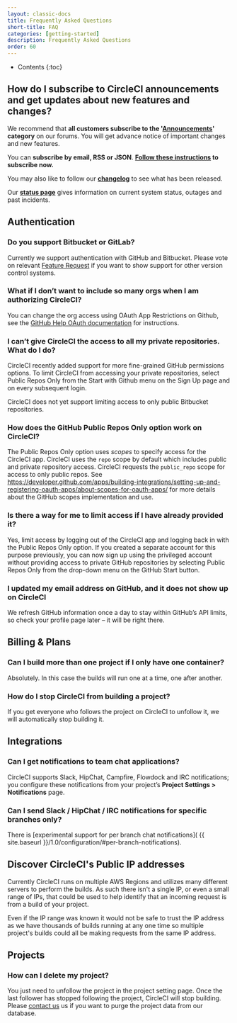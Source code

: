 ```yaml
---
layout: classic-docs
title: Frequently Asked Questions
short-title: FAQ
categories: [getting-started]
description: Frequently Asked Questions
order: 60
---
```


* Contents
{:toc}

## How do I subscribe to CircleCI announcements and get updates about new features and changes?

We recommend that **all customers subscribe to the '[Announcements](https://discuss.circleci.com/c/announcements)' category** on our forums. You will get advance notice of important changes and new features.

You can **subscribe by email, RSS or JSON**. **[Follow these instructions](https://discuss.circleci.com/t/how-to-subscribe-to-announcements-and-notifications-from-circleci-email-rss-json/5616) to subscribe now.**

You may also like to follow our **[changelog](https://circleci.com/changelog/)** to see what has been released.

Our **[status page](https://status.circleci.com/)** gives information on current system status, outages and past incidents.

## Authentication

### Do you support Bitbucket or GitLab?

Currently we support authentication with GitHub and Bitbucket. Please vote on relevant [Feature Request](https://discuss.circleci.com/c/feature-requests) if you want to show support for other version control systems.

### What if I don’t want to include so many orgs when I am authorizing CircleCI?
 
You can change the org access using OAuth App Restrictions on Github, see the [GitHub Help OAuth documentation](https://help.github.com/articles/about-oauth-app-access-restrictions/oauth) for instructions.
 
### I can’t give CircleCI the access to all my private repositories. What do I do?
 
CircleCI recently added support for more fine-grained GitHub permissions options. 
To limit CircleCI from accessing your private repositories, select Public Repos Only from the Start with Github menu on the Sign Up page and on every subsequent login.
 
CircleCI does not yet support limiting access to only public Bitbucket repositories.
 
### How does the GitHub Public Repos Only option work on CircleCI?
 
The Public Repos Only option uses *scopes* to specify access for the CircleCI app. CircleCI uses the `repo` scope by default which includes public and private repository access. CircleCI requests the `public_repo` scope for access to only public repos. See https://developer.github.com/apps/building-integrations/setting-up-and-registering-oauth-apps/about-scopes-for-oauth-apps/ for more details about the GitHub scopes implementation and use.
 
### Is there a way for me to limit access if I have already provided it?
 
Yes, limit access by logging out of the CircleCI app and logging back in with the Public Repos Only option.
If you created a separate account for this purpose previously, you can now sign up using the privileged account without providing access to private GitHub repositories by selecting Public Repos Only from the drop-down menu on the GitHub Start button.

### I updated my email address on GitHub, and it does not show up on CircleCI

We refresh GitHub information once a day to stay within GitHub’s API
limits, so check your profile page later – it will be right there.

## Billing & Plans

### Can I build more than one project if I only have one container?

Absolutely. In this case the builds will run one at a time, one after
another.

### How do I stop CircleCI from building a project?

If you get everyone who follows the project on CircleCI to unfollow it, we
will automatically stop building it.

## Integrations

### Can I get notifications to team chat applications?

CircleCI supports Slack, HipChat, Campfire, Flowdock and IRC notifications; you configure these notifications from your project’s **Project Settings > Notifications** page.

### Can I send Slack / HipChat / IRC notifications for specific branches only?

There is [experimental support for per branch chat notifications]( {{ site.baseurl }}/1.0/configuration/#per-branch-notifications). 

## Discover CircleCI's Public IP addresses

Currently CircleCI runs on multiple AWS Regions and utilizes many different
servers to perform the builds. As such there isn't a single IP, or even a small
range of IPs, that could be used to help identify that an incoming request is
from a build of your project.

Even if the IP range was known it would not be safe to trust the IP address as
we have thousands of builds running at any one time so multiple project's 
builds could all be making requests from the same IP address.

## Projects

### How can I delete my project?

You just need to unfollow the project in the project setting page. Once the last follower has stopped following the project, CircleCI will stop building.
Please [contact us](mailto:support@circleci.com) us if you want to purge the project data from our database.
